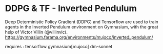 # DDPG & TF - Inverted Pendulum 
Deep Deterministic Policy Gradient (DDPG) and Tensorflow are used to train agents in the Inverted Pendulum environment on Gymnasium, with the great help of Victor Villin (@villinvic).
https://gymnasium.farama.org/environments/mujoco/inverted_pendulum/

requires : 
tensorflow
gymnasium[mujoco]
dm-sonnet
